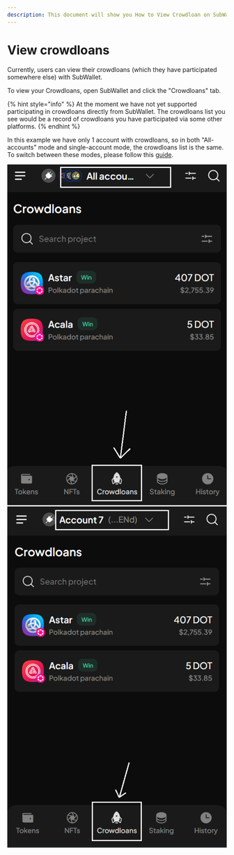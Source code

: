 ```yaml
---
description: This document will show you How to View Crowdloan on SubWallet.
---
```


# View crowdloans

Currently, users can view their crowdloans (which they have participated somewhere else) with SubWallet.

To view your Crowdloans, open SubWallet and click the "Crowdloans" tab.&#x20;

{% hint style="info" %}
At the moment we have not yet supported participating in crowdloans directly from SubWallet. The crowdloans list you see would be a record of crowdloans you have participated via some other platforms.&#x20;
{% endhint %}

In this example we have only 1 account with crowdloans, so in both "All-accounts" mode and single-account mode, the crowdloans list is the same. To switch between these modes, please follow this [guide](broken-reference).

![](<../.gitbook/assets/image (186).png>) ![](<../.gitbook/assets/image (176) (1).png>)

